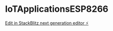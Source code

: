 # IoTApplicationsESP8266

[Edit in StackBlitz next generation editor ⚡️](https://stackblitz.com/~/github.com/OussBenO/IoTApplicationsESP8266)